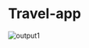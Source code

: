 # Travel-app
![output1](https://github.com/user-attachments/assets/56d3101f-49c1-4af9-9f37-6a53faec75c4)
